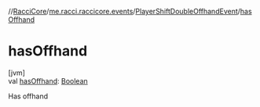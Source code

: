 //[RacciCore](../../../index.md)/[me.racci.raccicore.events](../index.md)/[PlayerShiftDoubleOffhandEvent](index.md)/[hasOffhand](has-offhand.md)

# hasOffhand

[jvm]\
val [hasOffhand](has-offhand.md): [Boolean](https://kotlinlang.org/api/latest/jvm/stdlib/kotlin/-boolean/index.html)

Has offhand
